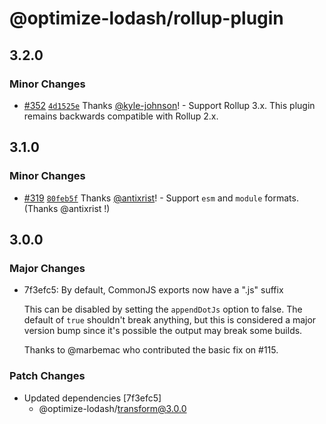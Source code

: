 # @optimize-lodash/rollup-plugin

## 3.2.0

### Minor Changes

- [#352](https://github.com/kyle-johnson/rollup-plugin-optimize-lodash-imports/pull/352) [`4d1525e`](https://github.com/kyle-johnson/rollup-plugin-optimize-lodash-imports/commit/4d1525e4819502bed3f461e91cc3937c2f9b114a) Thanks [@kyle-johnson](https://github.com/kyle-johnson)! - Support Rollup 3.x. This plugin remains backwards compatible with Rollup 2.x.

## 3.1.0

### Minor Changes

- [#319](https://github.com/kyle-johnson/rollup-plugin-optimize-lodash-imports/pull/319) [`80feb5f`](https://github.com/kyle-johnson/rollup-plugin-optimize-lodash-imports/commit/80feb5ffdc50b9ce1a007cd90c08486ca9a9084a) Thanks [@antixrist](https://github.com/antixrist)! - Support `esm` and `module` formats. (Thanks @antixrist !)

## 3.0.0

### Major Changes

- 7f3efc5: By default, CommonJS exports now have a ".js" suffix

  This can be disabled by setting the `appendDotJs` option to false. The default of `true` shouldn't break anything, but this is considered a major version bump since it's possible the output may break some builds.

  Thanks to @marbemac who contributed the basic fix on #115.

### Patch Changes

- Updated dependencies [7f3efc5]
  - @optimize-lodash/transform@3.0.0
